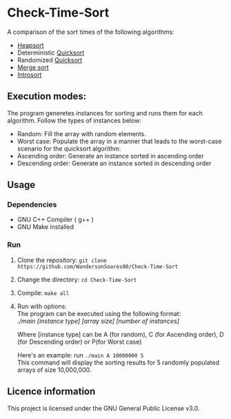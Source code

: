 # Check-Time-Sort

A comparison of the sort times of the following algorithms:
- [Heapsort](https://en.wikipedia.org/wiki/Heapsort)
- Deterministic [Quicksort](https://en.wikipedia.org/wiki/Quicksort)
- Randomized [Quicksort](https://en.wikipedia.org/wiki/Quicksort)
- [Merge sort](https://en.wikipedia.org/wiki/Merge_sort)
- [Introsort](https://en.wikipedia.org/wiki/Introsort)

## Execution modes:
The program generetes instances for sorting and runs them for each algorithm. Follow the types of instances below:
- Random: Fill the array with random elements.
- Worst case: Populate the array in a manner that leads to the worst-case scenario for the quicksort algorithm.
- Ascending order: Generate an instance sorted in ascending order
- Descending order: Generate an instance sorted in descending order

## Usage

### Dependencies
- GNU C++ Compiler ( g++ )
- GNU Make installed

### Run
1. Clone the repository:
    `git clone https://github.com/WandersonSoares00/Check-Time-Sort`
2. Change the directory:
    `cd Check-Time-Sort`
3. Compile:
    `make all`
4. Run with options: <br>
    The program can be executed using the following format: <br>
    *./main [instance type] [array size] [number of instances]* <br>
    
    Where [instance type] can be A (for random), C (for Ascending order), D (for Descending order) or P(for Worst case)

    Here's an example:
    run `./main A 10000000 5` <br>
    This command will display the sorting results for 5 randomly populated arrays of size 10,000,000.

## Licence information
This project is licensed under the GNU General Public License v3.0.
